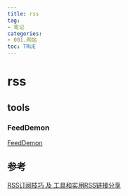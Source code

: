 ```yaml
---
title: rss
tag: 
- 笔记
categories:
- 001.网站
toc: TRUE
---
```

<h1 id="rss">rss</h1>
<h2 id="tools">tools</h2>
<h3 id="feeddemon">FeedDemon</h3>
<p><a href="http://www.feeddemon.com/">FeedDemon</a></p>
<h2 id="参考">参考</h2>
<p><a href="https://www.cnblogs.com/skyseraph/archive/2013/01/07/2850003.html">RSS订阅技巧 及 工具和实用RSS链接分享</a></p>
